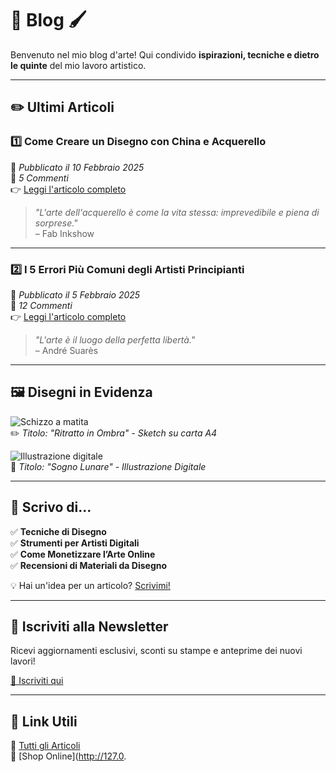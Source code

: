 # 🎨 Blog 🖌️

Benvenuto nel mio blog d'arte! Qui condivido **ispirazioni, tecniche e dietro le quinte** del mio lavoro artistico.

---

## ✏️ Ultimi Articoli

### 1️⃣ **Come Creare un Disegno con China e Acquerello**
📅 *Pubblicato il 10 Febbraio 2025*  
💬 *5 Commenti*  
👉 [Leggi l'articolo completo](http://127.0.0.1:8000/page?md=blog-china-acquerello)

> _"L'arte dell'acquerello è come la vita stessa: imprevedibile e piena di sorprese."_  
> – Fab Inkshow

---

### 2️⃣ **I 5 Errori Più Comuni degli Artisti Principianti**
📅 *Pubblicato il 5 Febbraio 2025*  
💬 *12 Commenti*  
👉 [Leggi l'articolo completo](http://127.0.0.1:8000/page?md=blog-errori-artisti)

> _"L'arte è il luogo della perfetta libertà."_  
> – André Suarès

---

## 🖼️ Disegni in Evidenza

![Schizzo a matita](../static/images/sketch1.jpg)  
✏️ *Titolo: "Ritratto in Ombra" - Sketch su carta A4*

![Illustrazione digitale](../static/images/digital_art1.jpg)  
🎨 *Titolo: "Sogno Lunare" - Illustrazione Digitale*

---

## 📝 Scrivo di...
✅ **Tecniche di Disegno**  
✅ **Strumenti per Artisti Digitali**  
✅ **Come Monetizzare l’Arte Online**  
✅ **Recensioni di Materiali da Disegno**  

💡 Hai un'idea per un articolo? [Scrivimi!](mailto:info@fabinkshow.com)

---

## 📩 Iscriviti alla Newsletter
Ricevi aggiornamenti esclusivi, sconti su stampe e anteprime dei nuovi lavori!

[📧 Iscriviti qui](http://127.0.0.1:8000/page?md=newsletter)

---

## 🔗 Link Utili
📖 [Tutti gli Articoli](http://127.0.0.1:8000/page?md=blog-list)  
🛒 [Shop Online](http://127.0.
